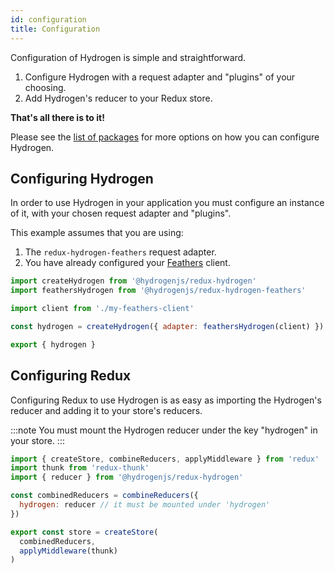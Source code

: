 ```yaml
---
id: configuration
title: Configuration
---
```


Configuration of Hydrogen is simple and straightforward.

1. Configure Hydrogen with a request adapter and "plugins" of your choosing.
2. Add Hydrogen's reducer to your Redux store.

**That's all there is to it!**

Please see the [list of packages](/getting-started/packages.md) for more options on how you can configure Hydrogen.

## Configuring Hydrogen

In order to use Hydrogen in your application you must configure an instance of it, with your chosen request adapter and "plugins".

This example assumes that you are using:

1. The `redux-hydrogen-feathers` request adapter.
2. You have already configured your [Feathers](https://feathersjs.com/) client.

```js title="configuration.js" {6}
import createHydrogen from '@hydrogenjs/redux-hydrogen'
import feathersHydrogen from '@hydrogenjs/redux-hydrogen-feathers'

import client from './my-feathers-client'

const hydrogen = createHydrogen({ adapter: feathersHydrogen(client) })

export { hydrogen }
```

## Configuring Redux

Configuring Redux to use Hydrogen is as easy as importing the Hydrogen's reducer and adding it to your store's reducers.

:::note
You must mount the Hydrogen reducer under the key "hydrogen" in your store.
:::

```js title="store.js" {6,11}
import { createStore, combineReducers, applyMiddleware } from 'redux'
import thunk from 'redux-thunk'
import { reducer } from '@hydrogenjs/redux-hydrogen'

const combinedReducers = combineReducers({
  hydrogen: reducer // it must be mounted under 'hydrogen'
})

export const store = createStore(
  combinedReducers,
  applyMiddleware(thunk)
)
```
